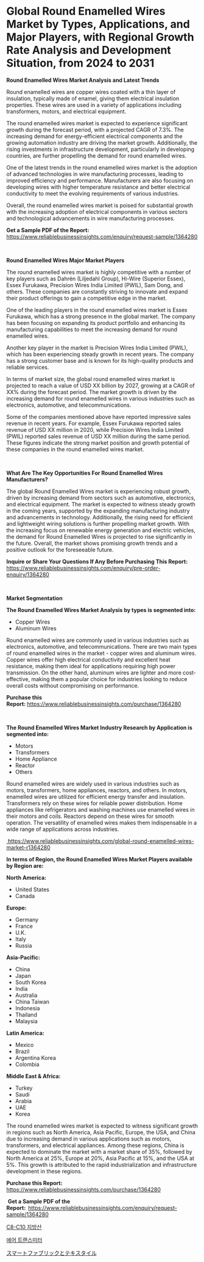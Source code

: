 <p><h1>Global Round Enamelled Wires Market by Types, Applications, and Major Players, with Regional Growth Rate Analysis and Development Situation, from 2024 to 2031</h1></p><p><strong>Round Enamelled Wires Market Analysis and Latest Trends</strong></p>
<p><p>Round enamelled wires are copper wires coated with a thin layer of insulation, typically made of enamel, giving them electrical insulation properties. These wires are used in a variety of applications including transformers, motors, and electrical equipment.</p><p>The round enamelled wires market is expected to experience significant growth during the forecast period, with a projected CAGR of 7.3%. The increasing demand for energy-efficient electrical components and the growing automation industry are driving the market growth. Additionally, the rising investments in infrastructure development, particularly in developing countries, are further propelling the demand for round enamelled wires.</p><p>One of the latest trends in the round enamelled wires market is the adoption of advanced technologies in wire manufacturing processes, leading to improved efficiency and performance. Manufacturers are also focusing on developing wires with higher temperature resistance and better electrical conductivity to meet the evolving requirements of various industries.</p><p>Overall, the round enamelled wires market is poised for substantial growth with the increasing adoption of electrical components in various sectors and technological advancements in wire manufacturing processes.</p></p>
<p><strong>Get a Sample PDF of the Report:&nbsp;</strong> <a href="https://www.reliablebusinessinsights.com/enquiry/request-sample/1364280">https://www.reliablebusinessinsights.com/enquiry/request-sample/1364280</a></p>
<p>&nbsp;</p>
<p><strong>Round Enamelled Wires Major Market Players</strong></p>
<p><p>The round enamelled wires market is highly competitive with a number of key players such as Dahrén (Liljedahl Group), Hi-Wire (Superior Essex), Essex Furukawa, Precision Wires India Limited (PWIL), Sam Dong, and others. These companies are constantly striving to innovate and expand their product offerings to gain a competitive edge in the market.</p><p>One of the leading players in the round enamelled wires market is Essex Furukawa, which has a strong presence in the global market. The company has been focusing on expanding its product portfolio and enhancing its manufacturing capabilities to meet the increasing demand for round enamelled wires.</p><p>Another key player in the market is Precision Wires India Limited (PWIL), which has been experiencing steady growth in recent years. The company has a strong customer base and is known for its high-quality products and reliable services.</p><p>In terms of market size, the global round enamelled wires market is projected to reach a value of USD XX billion by 2027, growing at a CAGR of XX% during the forecast period. The market growth is driven by the increasing demand for round enamelled wires in various industries such as electronics, automotive, and telecommunications.</p><p>Some of the companies mentioned above have reported impressive sales revenue in recent years. For example, Essex Furukawa reported sales revenue of USD XX million in 2020, while Precision Wires India Limited (PWIL) reported sales revenue of USD XX million during the same period. These figures indicate the strong market position and growth potential of these companies in the round enamelled wires market.</p></p>
<p>&nbsp;</p>
<p><strong>What Are The Key Opportunities For Round Enamelled Wires Manufacturers?</strong></p>
<p><p>The global Round Enamelled Wires market is experiencing robust growth, driven by increasing demand from sectors such as automotive, electronics, and electrical equipment. The market is expected to witness steady growth in the coming years, supported by the expanding manufacturing industry and advancements in technology. Additionally, the rising need for efficient and lightweight wiring solutions is further propelling market growth. With the increasing focus on renewable energy generation and electric vehicles, the demand for Round Enamelled Wires is projected to rise significantly in the future. Overall, the market shows promising growth trends and a positive outlook for the foreseeable future.</p></p>
<p><strong>Inquire or Share Your Questions If Any Before Purchasing This Report:</strong> <a href="https://www.reliablebusinessinsights.com/enquiry/pre-order-enquiry/1364280">https://www.reliablebusinessinsights.com/enquiry/pre-order-enquiry/1364280</a></p>
<p>&nbsp;</p>
<p><strong>Market Segmentation</strong></p>
<p><strong>The Round Enamelled Wires Market Analysis by types is segmented into:</strong></p>
<p><ul><li>Copper Wires</li><li>Aluminum Wires</li></ul></p>
<p><p>Round enamelled wires are commonly used in various industries such as electronics, automotive, and telecommunications. There are two main types of round enamelled wires in the market - copper wires and aluminum wires. Copper wires offer high electrical conductivity and excellent heat resistance, making them ideal for applications requiring high power transmission. On the other hand, aluminum wires are lighter and more cost-effective, making them a popular choice for industries looking to reduce overall costs without compromising on performance.</p></p>
<p><strong>Purchase this Report:&nbsp;</strong><a href="https://www.reliablebusinessinsights.com/purchase/1364280">https://www.reliablebusinessinsights.com/purchase/1364280</a></p>
<p>&nbsp;</p>
<p><strong>The Round Enamelled Wires Market Industry Research by Application is segmented into:</strong></p>
<p><ul><li>Motors</li><li>Transformers</li><li>Home Appliance</li><li>Reactor</li><li>Others</li></ul></p>
<p><p>Round enamelled wires are widely used in various industries such as motors, transformers, home appliances, reactors, and others. In motors, enamelled wires are utilized for efficient energy transfer and insulation. Transformers rely on these wires for reliable power distribution. Home appliances like refrigerators and washing machines use enamelled wires in their motors and coils. Reactors depend on these wires for smooth operation. The versatility of enamelled wires makes them indispensable in a wide range of applications across industries.</p></p>
<p><a href="https://www.reliablebusinessinsights.com/global-round-enamelled-wires-market-r1364280">&nbsp;https://www.reliablebusinessinsights.com/global-round-enamelled-wires-market-r1364280</a></p>
<p><strong>In terms of Region, the Round Enamelled Wires Market Players available by Region are:</strong></p>
<p>
    <p> <strong> North America: </strong>
        <ul>
            <li>United States</li>
            <li>Canada</li>
        </ul>
        </p> 
    <p> <strong> Europe: </strong>
        <ul>
            <li>Germany</li>
            <li>France</li>
            <li>U.K.</li>
            <li>Italy</li>
            <li>Russia</li>
        </ul>
        </p> 
    <p> <strong> Asia-Pacific: </strong>
        <ul>
            <li>China</li>
            <li>Japan</li>
            <li>South Korea</li>
            <li>India</li>
            <li>Australia</li>
            <li>China Taiwan</li>
            <li>Indonesia</li>
            <li>Thailand</li>
            <li>Malaysia</li>
        </ul>
        </p> 
    <p> <strong> Latin America: </strong>
        <ul>
            <li>Mexico</li>
            <li>Brazil</li>
            <li>Argentina Korea</li>
            <li>Colombia</li>
        </ul>
        </p> 
    <p> <strong> Middle East & Africa: </strong>
        <ul>
            <li>Turkey</li>
            <li>Saudi</li>
            <li>Arabia</li>
            <li>UAE</li>
            <li>Korea</li>
        </ul>
    </p>
    </p>
<p><p>The round enamelled wires market is expected to witness significant growth in regions such as North America, Asia Pacific, Europe, the USA, and China due to increasing demand in various applications such as motors, transformers, and electrical appliances. Among these regions, China is expected to dominate the market with a market share of 35%, followed by North America at 25%, Europe at 20%, Asia Pacific at 15%, and the USA at 5%. This growth is attributed to the rapid industrialization and infrastructure development in these regions.</p></p>
<p><strong>Purchase this Report: </strong><a href="https://www.reliablebusinessinsights.com/purchase/1364280">https://www.reliablebusinessinsights.com/purchase/1364280</a></p>
<p>&nbsp;<strong>Get a Sample PDF of the Report:&nbsp;&nbsp;</strong><a href="https://www.reliablebusinessinsights.com/enquiry/request-sample/1364280">https://www.reliablebusinessinsights.com/enquiry/request-sample/1364280</a></p>
<p><strong></strong></p>
<p><p><a href="https://medium.com/@rowedrowe/c8-c10-%EC%A7%80%EB%B0%A9%EC%82%B0-%EC%8B%9C%EC%9E%A5-%EC%A0%90%EC%9C%A0%EC%9C%A8-%ED%81%AC%EA%B8%B0-%EB%8F%99%ED%96%A5-%EC%97%85%EC%A2%85-%EB%B6%84%EC%84%9D-%EB%B3%B4%EA%B3%A0%EC%84%9C-%EC%A0%81%EC%9A%A9-%EB%B6%84%EC%95%BC%EB%B3%84-%EC%9C%A4%ED%99%9C%EC%9C%A0-%EA%B0%80%EC%86%94%EB%A6%B0-%EC%B2%A8%EA%B0%80%EC%A0%9C-%EC%9D%BC%EC%83%81-%ED%99%94%ED%95%99%EC%A0%9C%ED%92%88-%ED%96%A5%EC%88%98-%EB%B0%8F-%ED%96%A5%EC%88%98-%EC%97%90%EC%9D%B4%EC%A0%84%ED%8A%B8-%EA%B8%B0%ED%83%80-%EC%9C%A0%ED%98%95%EB%B3%84-%EC%B9%B4%ED%94%84%EB%A6%B4%EC%82%B0-c80205aecb95">C8-C10 지방산</a></p><p><a href="https://github.com/KellyLyncyh543964/Market-Research-Report-List-2/blob/main/3401257144598.md">에어 트랜스미터</a></p><p><a href="https://github.com/oqxogxyvqe90775/Market-Research-Report-List-2/blob/main/9518743138546.md">スマートファブリックとテキスタイル</a></p></p>